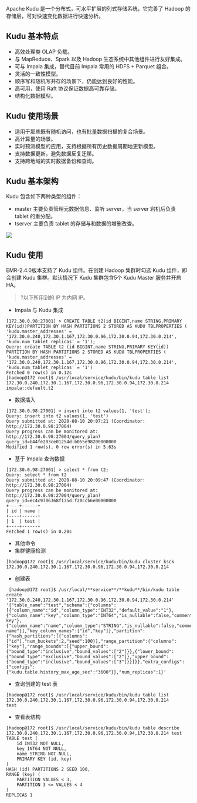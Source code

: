Apache Kudu 是一个分布式，可水平扩展的列式存储系统，它完善了 Hadoop 的存储层，可对快速变化数据进行快速分析。

## Kudu 基本特点
- 高效处理类 OLAP 负载。
- 与 MapReduce、Spark 以及 Hadoop 生态系统中其他组件进行友好集成。
- 可与 Impala 集成，替代目前 Impala 常用的 HDFS + Parquet 组合。
- 灵活的一致性模型。
- 顺序写和随机写并存的场景下，仍能达到良好的性能。
- 高可用，使用 Raft 协议保证数据高可靠存储。
- 结构化数据模型。

## Kudu 使用场景
- 适用于那些既有随机访问，也有批量数据扫描的复合场景。
- 高计算量的场景。
- 实时预测模型的应用，支持根据所有历史数据周期地更新模型。
- 支持数据更新，避免数据反复迁移。
- 支持跨地域的实时数据备份和查询。

## Kudu 基本架构
Kudu 包含如下两种类型的组件：
- master 主要负责管理元数据信息、监听 server，当 server 宕机后负责 tablet 的重分配。
- tserver 主要负责 tablet 的存储与和数据的增删改查。

![](https://main.qcloudimg.com/raw/fb48d41fecde3f4ca1c2202170f5cbe2.png)


## Kudu 使用
EMR-2.4.0版本支持了 Kudu 组件。在创建 Hadoop 集群时勾选 Kudu 组件，即会创建 Kudu 集群。默认情况下 Kudu 集群包含5个 Kudu Master 服务并开启 HA。 
>?以下所用到的 IP 为内网 IP。
>
- Impala 与 Kudu 集成
```
[172.30.0.98:27001] > CREATE TABLE t2(id BIGINT,name STRING,PRIMARY KEY(id))PARTITION BY HASH PARTITIONS 2 STORED AS KUDU TBLPROPERTIES (
'kudu.master_addresses' = '172.30.0.240,172.30.1.167,172.30.0.96,172.30.0.94,172.30.0.214',
'kudu.num_tablet_replicas' = '1');
Query: create TABLE t2 (id BIGINT,name STRING,PRIMARY KEY(id)) PARTITION BY HASH PARTITIONS 2 STORED AS KUDU TBLPROPERTIES (
'kudu.master_addresses' = '172.30.0.240,172.30.1.167,172.30.0.96,172.30.0.94,172.30.0.214',
'kudu.num_tablet_replicas' = '1')
Fetched 0 row(s) in 0.12s
[hadoop@172 root]$ /usr/local/service/kudu/bin/kudu table list  172.30.0.240,172.30.1.167,172.30.0.96,172.30.0.94,172.30.0.214
impala::default.t2
```
- 数据插入
```
[172.30.0.98:27001] > insert into t2 values(1, 'test');
Query: insert into t2 values(1, 'test')
Query submitted at: 2020-08-10 20:07:21 (Coordinator: http://172.30.0.98:27004)
Query progress can be monitored at: http://172.30.0.98:27004/query_plan?query_id=b44fe203ce01254d:b055e98200000000
Modified 1 row(s), 0 row error(s) in 5.63s
```
- 基于 Impala  查询数据
```
[172.30.0.98:27001] > select * from t2;
Query: select * from t2
Query submitted at: 2020-08-10 20:09:47 (Coordinator: http://172.30.0.98:27004)
Query progress can be monitored at: http://172.30.0.98:27004/query_plan?query_id=ec4c9706368f135d:f20ccb6e00000000
+----+------+
| id | name |
+----+------+
| 1  | test |
+----+------+
Fetched 1 row(s) in 0.20s
```
- 其他命令
 - 集群健康检测
```
[hadoop@172 root]$ /usr/local/service/kudu/bin/kudu cluster ksck 172.30.0.240,172.30.1.167,172.30.0.96,172.30.0.94,172.30.0.214
```
 - 创建表
```
 [hadoop@172 root]$ /usr/local/**service**/**kudu**/bin/kudu table create '172.30.0.240,172.30.1.167,172.30.0.96,172.30.0.94,172.30.0.214' '{"table_name":"test","schema":{"columns":[{"column_name":"id","column_type":"INT32","default_value":"1"},{"column_name":"key","column_type":"INT64","is_nullable":false,"comment":"range key"},{"column_name":"name","column_type":"STRING","is_nullable":false,"comment":"user name"}],"key_column_names":["id","key"]},"partition":{"hash_partitions":[{"columns":["id"],"num_buckets":2,"seed":100}],"range_partition":{"columns":["key"],"range_bounds":[{"upper_bound":{"bound_type":"inclusive","bound_values":["2"]}},{"lower_bound":{"bound_type":"exclusive","bound_values":["2"]},"upper_bound":{"bound_type":"inclusive","bound_values":["3"]}}]}},"extra_configs":{"configs":{"kudu.table.history_max_age_sec":"3600"}},"num_replicas":1}'
```
 - 查询创建的 test 表
```
[hadoop@172 root]$ /usr/local/service/kudu/bin/kudu table list  172.30.0.240,172.30.1.167,172.30.0.96,172.30.0.94,172.30.0.214
test
```
 - 查看表结构
```
[hadoop@172 root]$ /usr/local/service/kudu/bin/kudu table describe  172.30.0.240,172.30.1.167,172.30.0.96,172.30.0.94,172.30.0.214 test
TABLE test (
    id INT32 NOT NULL,
    key INT64 NOT NULL,
    name STRING NOT NULL,
    PRIMARY KEY (id, key)
)
HASH (id) PARTITIONS 2 SEED 100,
RANGE (key) (
    PARTITION VALUES < 3,
    PARTITION 3 <= VALUES < 4
)
REPLICAS 1
```

